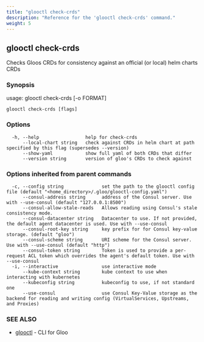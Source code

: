 ```yaml
---
title: "glooctl check-crds"
description: "Reference for the 'glooctl check-crds' command."
weight: 5
---
```

## glooctl check-crds

Checks Gloos CRDs for consistency against an official (or local) helm charts CRDs

### Synopsis

usage: glooctl check-crds [-o FORMAT]

```
glooctl check-crds [flags]
```

### Options

```
  -h, --help                 help for check-crds
      --local-chart string   check against CRDs in helm chart at path specified by this flag (supersedes --version)
      --show-yaml            show full yaml of both CRDs that differ
      --version string       version of gloo's CRDs to check against
```

### Options inherited from parent commands

```
  -c, --config string              set the path to the glooctl config file (default "<home_directory>/.gloo/glooctl-config.yaml")
      --consul-address string      address of the Consul server. Use with --use-consul (default "127.0.0.1:8500")
      --consul-allow-stale-reads   Allows reading using Consul's stale consistency mode.
      --consul-datacenter string   Datacenter to use. If not provided, the default agent datacenter is used. Use with --use-consul
      --consul-root-key string     key prefix for for Consul key-value storage. (default "gloo")
      --consul-scheme string       URI scheme for the Consul server. Use with --use-consul (default "http")
      --consul-token string        Token is used to provide a per-request ACL token which overrides the agent's default token. Use with --use-consul
  -i, --interactive                use interactive mode
      --kube-context string        kube context to use when interacting with kubernetes
      --kubeconfig string          kubeconfig to use, if not standard one
      --use-consul                 use Consul Key-Value storage as the backend for reading and writing config (VirtualServices, Upstreams, and Proxies)
```

### SEE ALSO

* [glooctl](../glooctl)	 - CLI for Gloo

